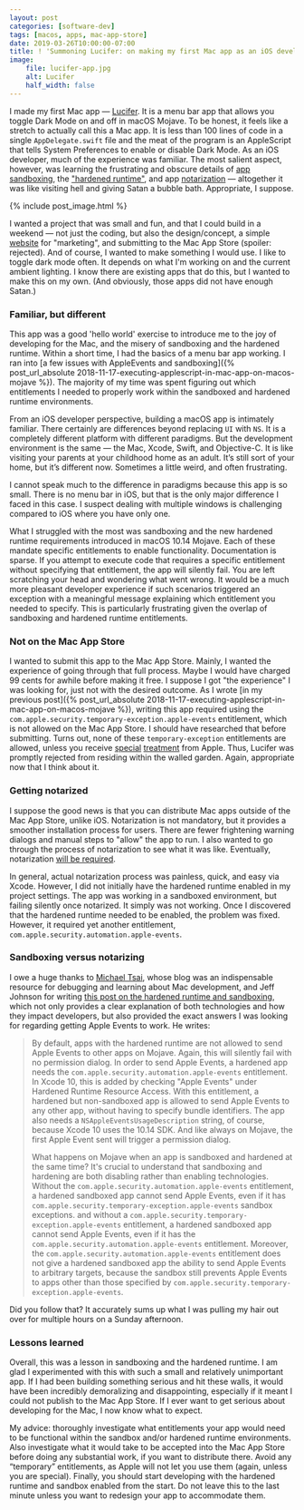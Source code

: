 ```yaml
---
layout: post
categories: [software-dev]
tags: [macos, apps, mac-app-store]
date: 2019-03-26T10:00:00-07:00
title: ! 'Summoning Lucifer: on making my first Mac app as an iOS developer'
image:
    file: lucifer-app.jpg
    alt: Lucifer
    half_width: false
---
```


I made my first Mac app &mdash; [Lucifer](https://www.hexedbits.com/lucifer/). It is a menu bar app that allows you toggle Dark Mode on and off in macOS Mojave. To be honest, it feels like a stretch to actually call this a Mac app. It is less than 100 lines of code in a single `AppDelegate.swift` file and the meat of the program is an AppleScript that tells System Preferences to enable or disable Dark Mode. As an iOS developer, much of the experience was familiar. The most salient aspect, however, was learning the frustrating and obscure details of [app sandboxing](https://developer.apple.com/app-sandboxing/), the ["hardened runtime"](https://developer.apple.com/documentation/security/hardened_runtime_entitlements), and app [notarization](https://developer.apple.com/documentation/security/notarizing_your_app_before_distribution) &mdash; altogether it was like visiting hell and giving Satan a bubble bath. Appropriate, I suppose.

<!--excerpt-->

{% include post_image.html %}

I wanted a project that was small and fun, and that I could build in a weekend &mdash; not just the coding, but also the design/concept, a simple [website](https://www.hexedbits.com/lucifer/) for "marketing", and submitting to the Mac App Store (spoiler: rejected). And of course, I wanted to make something I would use. I like to toggle dark mode often. It depends on what I'm working on and the current ambient lighting. I know there are existing apps that do this, but I wanted to make this on my own. (And obviously, those apps did not have enough Satan.)

### Familiar, but different

This app was a good 'hello world' exercise to introduce me to the joy of developing for the Mac, and the misery of sandboxing and the hardened runtime. Within a short time, I had the basics of a menu bar app working. I ran into [a few issues with AppleEvents and sandboxing]({% post_url_absolute 2018-11-17-executing-applescript-in-mac-app-on-macos-mojave %}). The majority of my time was spent figuring out which entitlements I needed to properly work within the sandboxed and hardened runtime environments.

From an iOS developer perspective, building a macOS app is intimately familiar. There certainly are differences beyond replacing `UI` with `NS`. It is a completely different platform with different paradigms. But the development environment is the same &mdash; the Mac, Xcode, Swift, and Objective-C. It is like visiting your parents at your childhood home as an adult. It’s still sort of your home, but it’s different now. Sometimes a little weird, and often frustrating.

I cannot speak much to the difference in paradigms because this app is so small. There is no menu bar in iOS, but that is the only major difference I faced in this case. I suspect dealing with multiple windows is challenging compared to iOS where you have only one.

What I struggled with the most was sandboxing and the new hardened runtime requirements introduced in macOS 10.14 Mojave. Each of these mandate specific entitlements to enable functionality. Documentation is sparse. If you attempt to execute code that requires a specific entitlement without specifying that entitlement, the app will silently fail. You are left scratching your head and wondering what went wrong. It would be a much more pleasant developer experience if such scenarios triggered an exception with a meaningful message explaining which entitlement you needed to specify. This is particularly frustrating given the overlap of sandboxing and hardened runtime entitlements.

### Not on the Mac App Store

I wanted to submit this app to the Mac App Store. Mainly, I wanted the experience of going through that full process. Maybe I would have charged 99 cents for awhile before making it free. I suppose I got "the experience" I was looking for, just not with the desired outcome. As I wrote [in my previous post]({% post_url_absolute 2018-11-17-executing-applescript-in-mac-app-on-macos-mojave %}), writing this app required using the `com.apple.security.temporary-exception.apple-events` entitlement, which is not allowed on the Mac App Store. I should have researched that before submitting. Turns out, none of these `temporary-exception` entitlements are allowed, unless you receive [special](https://mjtsai.com/blog/2018/11/16/transmit-5-on-the-mac-app-store/) [treatment](https://mjtsai.com/blog/2019/02/27/bbedit-12-6-to-return-to-the-mac-app-store/) from Apple. Thus, Lucifer was promptly rejected from residing within the walled garden. Again, appropriate now that I think about it.

### Getting notarized

I suppose the good news is that you can distribute Mac apps outside of the Mac App Store, unlike iOS. Notarization is not mandatory, but it provides a smoother installation process for users. There are fewer frightening warning dialogs and manual steps to "allow" the app to run. I also wanted to go through the process of notarization to see what it was like. Eventually, notarization [will be required](https://developer.apple.com/news/?id=10192018a&1539965082).

In general, actual notarization process was painless, quick, and easy via Xcode. However, I did not initially have the hardened runtime enabled in my project settings. The app was working in a sandboxed environment, but failing silently once notarized. It simply was not working. Once I discovered that the hardened runtime needed to be enabled, the problem was fixed. However, it required yet another entitlement, `com.apple.security.automation.apple-events`.

### Sandboxing versus notarizing

I owe a huge thanks to [Michael Tsai](https://mjtsai.com/blog/), whose blog was an indispensable resource for debugging and learning about Mac development, and Jeff Johnson for writing [this post on the hardened runtime and sandboxing](https://lapcatsoftware.com/articles/hardened-runtime-sandboxing.html), which not only provides a clear explanation of both technologies and how they impact developers, but also provided the exact answers I was looking for regarding getting Apple Events to work. He writes:

> By default, apps with the hardened runtime are not allowed to send Apple Events to other apps on Mojave. Again, this will silently fail with no permission dialog. In order to send Apple Events, a hardened app needs the `com.apple.security.automation.apple-events` entitlement. In Xcode 10, this is added by checking "Apple Events" under Hardened Runtime Resource Access. With this entitlement, a hardened but non-sandboxed app is allowed to send Apple Events to any other app, without having to specify bundle identifiers. The app also needs a `NSAppleEventsUsageDescription` string, of course, because Xcode 10 uses the 10.14 SDK. And like always on Mojave, the first Apple Event sent will trigger a permission dialog.
>
> What happens on Mojave when an app is sandboxed and hardened at the same time? It's crucial to understand that sandboxing and hardening are both disabling rather than enabling technologies. Without the `com.apple.security.automation.apple-events` entitlement, a hardened sandboxed app cannot send Apple Events, even if it has `com.apple.security.temporary-exception.apple-events` sandbox exceptions. and without a `com.apple.security.temporary-exception.apple-events` entitlement, a hardened sandboxed app cannot send Apple Events, even if it has the `com.apple.security.automation.apple-events` entitlement. Moreover, the `com.apple.security.automation.apple-events` entitlement does not give a hardened sandboxed app the ability to send Apple Events to arbitrary targets, because the sandbox still prevents Apple Events to apps other than those specified by `com.apple.security.temporary-exception.apple-events`.

Did you follow that? It accurately sums up what I was pulling my hair out over for multiple hours on a Sunday afternoon.

### Lessons learned

Overall, this was a lesson in sandboxing and the hardened runtime. I am glad I experimented with this with such a small and relatively unimportant app. If I had been building something serious and hit these walls, it would have been incredibly demoralizing and disappointing, especially if it meant I could not publish to the Mac App Store. If I ever want to get serious about developing for the Mac, I now know what to expect.

My advice: thoroughly investigate what entitlements your app would need to be functional within the sandbox and/or hardened runtime environments. Also investigate what it would take to be accepted into the Mac App Store before doing any substantial work, if you want to distribute there. Avoid any “temporary” entitlements, as Apple will not let you use them (again, unless you are special). Finally, you should start developing with the hardened runtime and sandbox enabled from the start. Do not leave this to the last minute unless you want to redesign your app to accommodate them.
